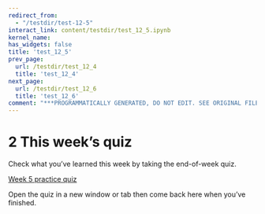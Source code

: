 ```yaml
---
redirect_from:
  - "/testdir/test-12-5"
interact_link: content/testdir/test_12_5.ipynb
kernel_name: 
has_widgets: false
title: 'test_12_5'
prev_page:
  url: /testdir/test_12_4
  title: 'test_12_4'
next_page:
  url: /testdir/test_12_6
  title: 'test_12_6'
comment: "***PROGRAMMATICALLY GENERATED, DO NOT EDIT. SEE ORIGINAL FILES IN /content***"
---
```


# 2 This week’s quiz

Check what you’ve learned this week by taking the end-of-week quiz.

[Week 5 practice quiz](https://www.open.edu/openlearn/ocw/mod/quiz/view.php?id=78781)

Open the quiz in a new window or tab then come back here when you’ve finished.

